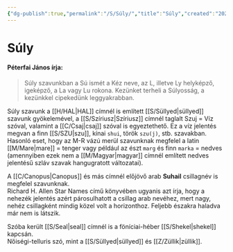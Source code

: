 ```yaml
---
{"dg-publish":true,"permalink":"/S/Súly/","title":"Súly","created":"2023-10-30T07:17","updated":"2024-10-26T00:25"}
---
```



# Súly

#### Péterfai János írja:

> Súly szavunkban a Sú ismét a Kéz neve, az L, illetve Ly helyképző, igeképző, a La vagy Lu rokona. Kezünket terheli a Súlyosság, a kezünkkel cipekedünk leggyakrabban.  

Súly szavunk a [[H/HAL\|HAL]] címnél is említett [[S/Süllyed\|süllyed]] szavunk gyökelemével, a [[S/Szíriusz\|Szíriusz]] címnél taglalt Szuj = Víz szóval, valamint a [[C/Csaj\|csaj]] szóval is egyeztethető. Ez a víz jelentés megvan a finn [[S/SZU\|szu]], kínai `shui`, török `szu(j)`, stb. szavakban. Hasonló eset, hogy az M-R vázú merül szavunknak megfelel a latin [[M/Mare\|mare]] = tenger vagy például az észt `marg` és finn `marka` = nedves (amennyiben ezek nem a [[M/Magyar\|magyar]] címnél említett nedves jelentésű szláv szavak hangugratott változatai).  

A [[C/Canopus\|Canopus]] és más címnél előjövő arab **Suhail** csillagnév is megfelel szavunknak.  
Richard H. Allen Star Names című könyvében ugyanis azt írja, hogy a nehezék jelentés azért párosulhatott a csillag arab nevéhez, mert nagy, nehéz csillagként mindig közel volt a horizonthoz. Feljebb északra haladva már nem is látszik.  

Szóba került [[S/Seal\|seal]] címnél is a föníciai-héber [[S/Shekel\|shekel]] kapcsán.  
Nőiségi-telluris szó, mint a [[S/Süllyed\|süllyed]] és [[Z/Züllik\|züllik]].   